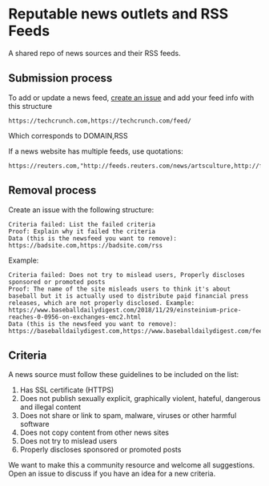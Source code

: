 # Reputable news outlets and RSS Feeds

A shared repo of news sources and their RSS feeds.

## Submission process

To add or update a news feed, [create an issue](https://help.github.com/articles/creating-an-issue/) and add your feed info with this structure

```
https://techcrunch.com,https://techcrunch.com/feed/
```

Which corresponds to DOMAIN,RSS

If a news website has multiple feeds, use quotations:
```
https://reuters.com,"http://feeds.reuters.com/news/artsculture,http://feeds.reuters.com/reuters/businessNews,http://feeds.reuters.com/reuters/companyNews"
```

## Removal process

Create an issue with the following structure:

```
Criteria failed: List the failed criteria
Proof: Explain why it failed the criteria 
Data (this is the newsfeed you want to remove): https://badsite.com,https://badsite.com/rss
```

Example:


```
Criteria failed: Does not try to mislead users, Properly discloses sponsored or promoted posts
Proof: The name of the site misleads users to think it's about baseball but it is actually used to distribute paid financial press releases, which are not properly disclosed. Example: https://www.baseballdailydigest.com/2018/11/29/einsteinium-price-reaches-0-0956-on-exchanges-emc2.html
Data (this is the newsfeed you want to remove): https://baseballdailydigest.com,https://www.baseballdailydigest.com/feed
```


## Criteria
A news source must follow these guidelines to be included on the list: 
1. Has SSL certificate (HTTPS)
2. Does not publish sexually explicit, graphically violent, hateful, dangerous and illegal content
3. Does not share or link to spam, malware, viruses or other harmful software
4. Does not copy content from other news sites
5. Does not try to mislead users
6. Properly discloses sponsored or promoted posts


We want to make this a community resource and welcome all suggestions. Open an issue to discuss if you have an idea for a new criteria. 
